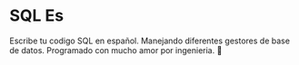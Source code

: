 # SQL Es
Escribe tu codigo SQL en español.
Manejando diferentes gestores de base de datos.
Programado con mucho amor por ingenieria. 💚
